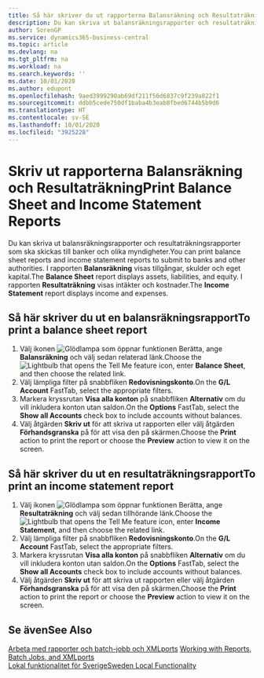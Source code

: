 ```yaml
---
title: Så här skriver du ut rapporterna Balansräkning och Resultaträkning
description: Du kan skriva ut balansräkningsrapporter och resultaträkningsrapporter som ska skickas till banker och olika myndigheter.
author: SorenGP
ms.service: dynamics365-business-central
ms.topic: article
ms.devlang: na
ms.tgt_pltfrm: na
ms.workload: na
ms.search.keywords: ''
ms.date: 10/01/2020
ms.author: edupont
ms.openlocfilehash: 9aed3999290ab69df211f56d6837c9f239a822f1
ms.sourcegitcommit: ddbb5cede750df1baba4b3eab8fbed6744b5b9d6
ms.translationtype: HT
ms.contentlocale: sv-SE
ms.lasthandoff: 10/01/2020
ms.locfileid: "3925228"
---
```

# <a name="print-balance-sheet-and-income-statement-reports"></a><span data-ttu-id="90fe6-103">Skriv ut rapporterna Balansräkning och Resultaträkning</span><span class="sxs-lookup"><span data-stu-id="90fe6-103">Print Balance Sheet and Income Statement Reports</span></span>
<span data-ttu-id="90fe6-104">Du kan skriva ut balansräkningsrapporter och resultaträkningsrapporter som ska skickas till banker och olika myndigheter.</span><span class="sxs-lookup"><span data-stu-id="90fe6-104">You can print balance sheet reports and income statement reports to submit to banks and other authorities.</span></span> <span data-ttu-id="90fe6-105">I rapporten **Balansräkning** visas tillgångar, skulder och eget kapital.</span><span class="sxs-lookup"><span data-stu-id="90fe6-105">The **Balance Sheet** report displays assets, liabilities, and equity.</span></span> <span data-ttu-id="90fe6-106">I rapporten **Resultaträkning** visas intäkter och kostnader.</span><span class="sxs-lookup"><span data-stu-id="90fe6-106">The **Income Statement** report displays income and expenses.</span></span>  

## <a name="to-print-a-balance-sheet-report"></a><span data-ttu-id="90fe6-107">Så här skriver du ut en balansräkningsrapport</span><span class="sxs-lookup"><span data-stu-id="90fe6-107">To print a balance sheet report</span></span>  

1.  <span data-ttu-id="90fe6-108">Välj ikonen ![Glödlampa som öppnar funktionen Berätta](../../media/ui-search/search_small.png "Berätta vad du vill göra"), ange **Balansräkning** och välj sedan relaterad länk.</span><span class="sxs-lookup"><span data-stu-id="90fe6-108">Choose the ![Lightbulb that opens the Tell Me feature](../../media/ui-search/search_small.png "Tell me what you want to do") icon, enter **Balance Sheet**, and then choose the related link.</span></span>  
2.  <span data-ttu-id="90fe6-109">Välj lämpliga filter på snabbfliken **Redovisningskonto**.</span><span class="sxs-lookup"><span data-stu-id="90fe6-109">On the **G/L Account** FastTab, select the appropriate filters.</span></span>  
3.  <span data-ttu-id="90fe6-110">Markera kryssrutan **Visa alla konton** på snabbfliken **Alternativ** om du vill inkludera konton utan saldon.</span><span class="sxs-lookup"><span data-stu-id="90fe6-110">On the **Options** FastTab, select the **Show all Accounts** check box to include accounts without balances.</span></span>  
4.  <span data-ttu-id="90fe6-111">Välj åtgärden **Skriv ut** för att skriva ut rapporten eller välj åtgärden **Förhandsgranska** på för att visa den på skärmen.</span><span class="sxs-lookup"><span data-stu-id="90fe6-111">Choose the **Print** action to print the report or choose the **Preview** action to view it on the screen.</span></span>  

## <a name="to-print-an-income-statement-report"></a><span data-ttu-id="90fe6-112">Så här skriver du ut en resultaträkningsrapport</span><span class="sxs-lookup"><span data-stu-id="90fe6-112">To print an income statement report</span></span>  

1.  <span data-ttu-id="90fe6-113">Välj ikonen ![Glödlampa som öppnar funktionen Berätta](../../media/ui-search/search_small.png "Berätta vad du vill göra"), ange **Resultaträkning** och välj sedan tillhörande länk.</span><span class="sxs-lookup"><span data-stu-id="90fe6-113">Choose the ![Lightbulb that opens the Tell Me feature](../../media/ui-search/search_small.png "Tell me what you want to do") icon, enter **Income Statement**, and then choose the related link.</span></span>  
2.  <span data-ttu-id="90fe6-114">Välj lämpliga filter på snabbfliken **Redovisningskonto**.</span><span class="sxs-lookup"><span data-stu-id="90fe6-114">On the **G/L Account** FastTab, select the appropriate filters.</span></span>  
3.  <span data-ttu-id="90fe6-115">Markera kryssrutan **Visa alla konton** på snabbfliken **Alternativ** om du vill inkludera konton utan saldon.</span><span class="sxs-lookup"><span data-stu-id="90fe6-115">On the **Options** FastTab, select the **Show all Accounts** check box to include accounts without balances.</span></span>  
4.  <span data-ttu-id="90fe6-116">Välj åtgärden **Skriv ut** för att skriva ut rapporten eller välj åtgärden **Förhandsgranska** på för att visa den på skärmen.</span><span class="sxs-lookup"><span data-stu-id="90fe6-116">Choose the **Print** action to print the report or choose the **Preview** action to view it on the screen.</span></span>  

## <a name="see-also"></a><span data-ttu-id="90fe6-117">Se även</span><span class="sxs-lookup"><span data-stu-id="90fe6-117">See Also</span></span>  
 <span data-ttu-id="90fe6-118">[Arbeta med rapporter och batch-jobb och XMLports](../../ui-work-report.md) </span><span class="sxs-lookup"><span data-stu-id="90fe6-118">[Working with Reports, Batch Jobs, and XMLports](../../ui-work-report.md) </span></span>  
 [<span data-ttu-id="90fe6-119">Lokal funktionalitet för Sverige</span><span class="sxs-lookup"><span data-stu-id="90fe6-119">Sweden Local Functionality</span></span>](sweden-local-functionality.md)
